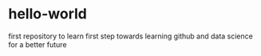# hello-world
first repository to learn
first step towards learning github and data science for a better future
